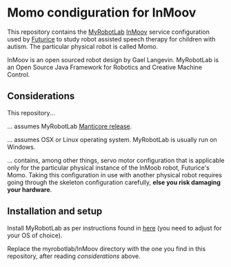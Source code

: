 # Momo condiguration for InMoov

This repository contains the [MyRobotLab](http://myrobotlab.org/) [InMoov](http://inmoov.fr/) service configuration used by [Futurice](https://futurice.com) to study robot assisted speech therapy for children with autism. The particular physical robot is called Momo.

InMoov is an open sourced robot design by Gael Langevin. MyRobotLab is an Open Source Java Framework for Robotics and Creative Machine Control.

## Considerations

This repository...

... assumes MyRobotLab [Manticore release](https://github.com/MyRobotLab/myrobotlab/releases/tag/1.0.2693).

... assumes OSX or Linux operating system. MyRobotLab is usually run on Windows. 

... contains, among other things, servo motor configuration that is applicable only for the particular physical instance of the InMoob robot, Futurice's Momo. Taking this configuration in use with another physical robot requires going through the skeleton configuration carefully, **else you risk damaging your hardware**. 

## Installation and setup

Install MyRobotLab as per instructions found in [here](https://github.com/MyRobotLab/inmoov/wiki/HOWTO---SETUP-&-PREREQUISITES) (you need to adjust for your OS of choice). 

Replace the myrobotlab/InMoov directory with the one you find in this repository, after reading *considerations* above. 
